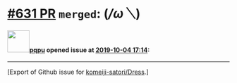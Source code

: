 # [\#631 PR](https://github.com/komeiji-satori/Dress/pull/631) `merged`: (*/ω＼*)

#### <img src="https://avatars.githubusercontent.com/u/56062006?u=849b87123ef2a604c3d3287152dffc762f4ef536&v=4" width="50">[pqpu](https://github.com/pqpu) opened issue at [2019-10-04 17:14](https://github.com/komeiji-satori/Dress/pull/631):






-------------------------------------------------------------------------------



[Export of Github issue for [komeiji-satori/Dress](https://github.com/komeiji-satori/Dress).]
